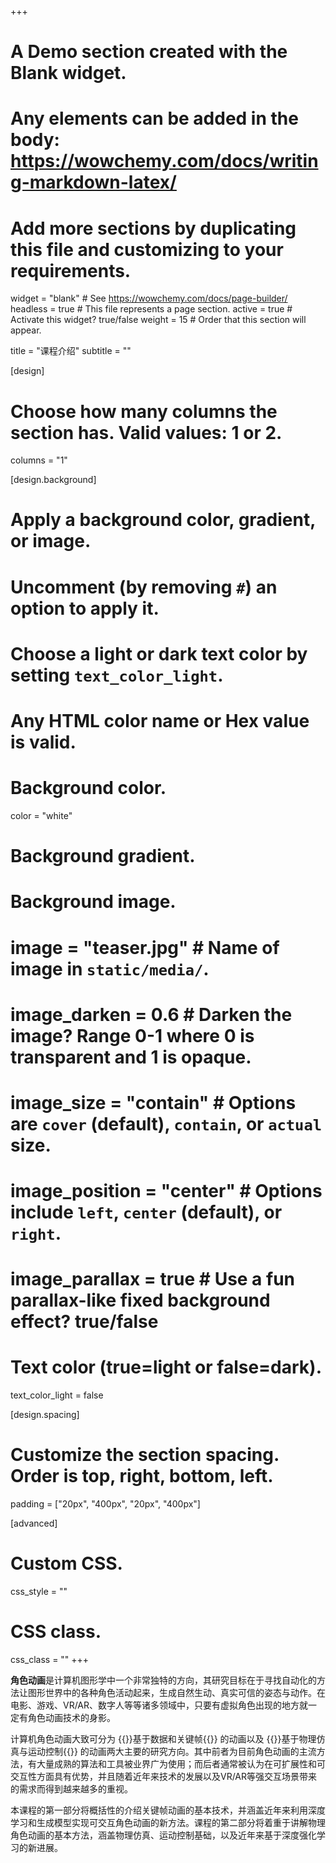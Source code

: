 +++
# A Demo section created with the Blank widget.
# Any elements can be added in the body: https://wowchemy.com/docs/writing-markdown-latex/
# Add more sections by duplicating this file and customizing to your requirements.

widget = "blank"  # See https://wowchemy.com/docs/page-builder/
headless = true  # This file represents a page section.
active = true  # Activate this widget? true/false
weight = 15  # Order that this section will appear.

title = "课程介绍"
subtitle = ""

[design]
  # Choose how many columns the section has. Valid values: 1 or 2.
  columns = "1"

[design.background]
  # Apply a background color, gradient, or image.
  #   Uncomment (by removing `#`) an option to apply it.
  #   Choose a light or dark text color by setting `text_color_light`.
  #   Any HTML color name or Hex value is valid.

  # Background color.
  color = "white"
  
  # Background gradient.
  
  
  # Background image.
  # image = "teaser.jpg"  # Name of image in `static/media/`.
  # image_darken = 0.6  # Darken the image? Range 0-1 where 0 is transparent and 1 is opaque.
  # image_size = "contain"  #  Options are `cover` (default), `contain`, or `actual` size.
  # image_position = "center"  # Options include `left`, `center` (default), or `right`.
  # image_parallax = true  # Use a fun parallax-like fixed background effect? true/false
  
  # Text color (true=light or false=dark).
  text_color_light = false

[design.spacing]
  # Customize the section spacing. Order is top, right, bottom, left.
  padding = ["20px", "400px", "20px", "400px"]

[advanced]
 # Custom CSS. 
 css_style = ""
 
 # CSS class.
 css_class = ""
+++



**角色动画**是计算机图形学中一个非常独特的方向，其研究目标在于寻找自动化的方法让图形世界中的各种角色活动起来，生成自然生动、真实可信的姿态与动作。在电影、游戏、VR/AR、数字人等等诸多领域中，只要有虚拟角色出现的地方就一定有角色动画技术的身影。

计算机角色动画大致可分为
{{<hl>}}基于数据和关键帧{{</hl>}}
的动画以及 
{{<hl>}}基于物理仿真与运动控制{{</hl>}} 
的动画两大主要的研究方向。其中前者为目前角色动画的主流方法，有大量成熟的算法和工具被业界广为使用；而后者通常被认为在可扩展性和可交互性方面具有优势，并且随着近年来技术的发展以及VR/AR等强交互场景带来的需求而得到越来越多的重视。

本课程的第一部分将概括性的介绍关键帧动画的基本技术，并涵盖近年来利用深度学习和生成模型实现可交互角色动画的新方法。课程的第二部分将着重于讲解物理角色动画的基本方法，涵盖物理仿真、运动控制基础，以及近年来基于深度强化学习的新进展。

